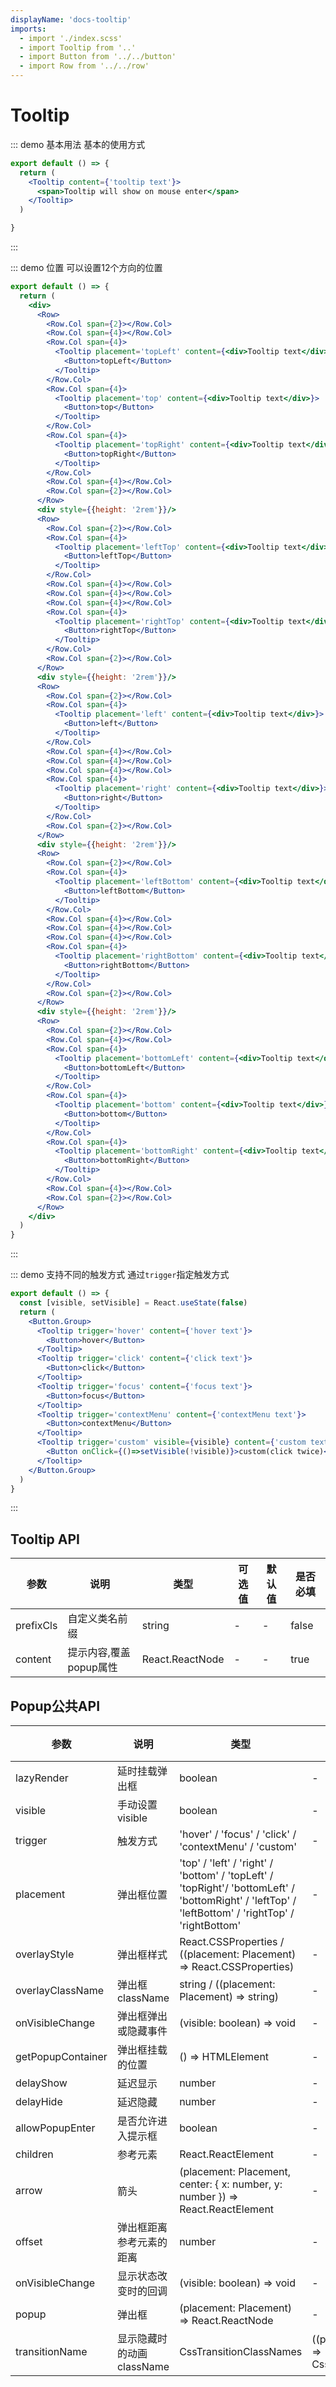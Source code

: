 ```yaml
---
displayName: 'docs-tooltip'
imports:
  - import './index.scss'
  - import Tooltip from '..'
  - import Button from '../../button'
  - import Row from '../../row'
---
```

# Tooltip

::: demo 基本用法
基本的使用方式

```jsx
export default () => {
  return (
    <Tooltip content={'tooltip text'}>
      <span>Tooltip will show on mouse enter</span>
    </Tooltip>
  )

}
```

:::

::: demo 位置
可以设置12个方向的位置

```jsx
export default () => {
  return (
    <div>
      <Row>
        <Row.Col span={2}></Row.Col>
        <Row.Col span={4}></Row.Col>
        <Row.Col span={4}>
          <Tooltip placement='topLeft' content={<div>Tooltip text</div>}>
            <Button>topLeft</Button>
          </Tooltip>
        </Row.Col>
        <Row.Col span={4}>
          <Tooltip placement='top' content={<div>Tooltip text</div>}>
            <Button>top</Button>
          </Tooltip>
        </Row.Col>
        <Row.Col span={4}>
          <Tooltip placement='topRight' content={<div>Tooltip text</div>}>
            <Button>topRight</Button>
          </Tooltip>
        </Row.Col>
        <Row.Col span={4}></Row.Col>
        <Row.Col span={2}></Row.Col>
      </Row>
      <div style={{height: '2rem'}}/>
      <Row>
        <Row.Col span={2}></Row.Col>
        <Row.Col span={4}>
          <Tooltip placement='leftTop' content={<div>Tooltip text</div>}>
            <Button>leftTop</Button>
          </Tooltip>
        </Row.Col>
        <Row.Col span={4}></Row.Col>
        <Row.Col span={4}></Row.Col>
        <Row.Col span={4}></Row.Col>
        <Row.Col span={4}>
          <Tooltip placement='rightTop' content={<div>Tooltip text</div>}>
            <Button>rightTop</Button>
          </Tooltip>
        </Row.Col>
        <Row.Col span={2}></Row.Col>
      </Row>
      <div style={{height: '2rem'}}/>
      <Row>
        <Row.Col span={2}></Row.Col>
        <Row.Col span={4}>
          <Tooltip placement='left' content={<div>Tooltip text</div>}>
            <Button>left</Button>
          </Tooltip>
        </Row.Col>
        <Row.Col span={4}></Row.Col>
        <Row.Col span={4}></Row.Col>
        <Row.Col span={4}></Row.Col>
        <Row.Col span={4}>
          <Tooltip placement='right' content={<div>Tooltip text</div>}>
            <Button>right</Button>
          </Tooltip>
        </Row.Col>
        <Row.Col span={2}></Row.Col>
      </Row>
      <div style={{height: '2rem'}}/>
      <Row>
        <Row.Col span={2}></Row.Col>
        <Row.Col span={4}>
          <Tooltip placement='leftBottom' content={<div>Tooltip text</div>}>
            <Button>leftBottom</Button>
          </Tooltip>
        </Row.Col>
        <Row.Col span={4}></Row.Col>
        <Row.Col span={4}></Row.Col>
        <Row.Col span={4}></Row.Col>
        <Row.Col span={4}>
          <Tooltip placement='rightBottom' content={<div>Tooltip text</div>}>
            <Button>rightBottom</Button>
          </Tooltip>
        </Row.Col>
        <Row.Col span={2}></Row.Col>
      </Row>
      <div style={{height: '2rem'}}/>
      <Row>
        <Row.Col span={2}></Row.Col>
        <Row.Col span={4}></Row.Col>
        <Row.Col span={4}>
          <Tooltip placement='bottomLeft' content={<div>Tooltip text</div>}>
            <Button>bottomLeft</Button>
          </Tooltip>
        </Row.Col>
        <Row.Col span={4}>
          <Tooltip placement='bottom' content={<div>Tooltip text</div>}>
            <Button>bottom</Button>
          </Tooltip>
        </Row.Col>
        <Row.Col span={4}>
          <Tooltip placement='bottomRight' content={<div>Tooltip text</div>}>
            <Button>bottomRight</Button>
          </Tooltip>
        </Row.Col>
        <Row.Col span={4}></Row.Col>
        <Row.Col span={2}></Row.Col>
      </Row>
    </div>
  )
}

```

:::

::: demo 支持不同的触发方式
通过`trigger`指定触发方式

```jsx
export default () => {
  const [visible, setVisible] = React.useState(false)
  return (
    <Button.Group>
      <Tooltip trigger='hover' content={'hover text'}>
        <Button>hover</Button>
      </Tooltip>
      <Tooltip trigger='click' content={'click text'}>
        <Button>click</Button>
      </Tooltip>
      <Tooltip trigger='focus' content={'focus text'}>
        <Button>focus</Button>
      </Tooltip>
      <Tooltip trigger='contextMenu' content={'contextMenu text'}>
        <Button>contextMenu</Button>
      </Tooltip>
      <Tooltip trigger='custom' visible={visible} content={'custom text'}>
        <Button onClick={()=>setVisible(!visible)}>custom(click twice)</Button>
      </Tooltip>
    </Button.Group>
  )
}

```

:::

## Tooltip API

| 参数   | 说明                                       | 类型            | 可选值 | 默认值 | 是否必填
| ------ | ------------------------------------------ | --------------- | ------ | ------ | --- |
| prefixCls | 自定义类名前缀            | string  | -  | -| false|
| content | 提示内容,覆盖popup属性            | React.ReactNode  | -  | -| true|

## Popup公共API

| 参数   | 说明                                       | 类型            | 可选值 | 默认值 | 是否必填
| ------ | ------------------------------------------ | --------------- | ------ | ------ | --- |
| lazyRender | 延时挂载弹出框           | boolean  | -  | - | true|
| visible | 手动设置visible           | boolean  | -  | - | false|
| trigger | 触发方式           | 'hover' / 'focus' / 'click' / 'contextMenu' / 'custom'  | -  | 'hover' | false|
| placement | 弹出框位置           |  'top' / 'left' / 'right' / 'bottom' / 'topLeft' / 'topRight'/ 'bottomLeft' / 'bottomRight' / 'leftTop' / 'leftBottom' / 'rightTop' / 'rightBottom'  | -  | 'bottom' | false|
| overlayStyle | 弹出框样式           | React.CSSProperties / ((placement: Placement) => React.CSSProperties)  | -  | - | false|
| overlayClassName | 弹出框className            | string / ((placement: Placement) => string)  | -  | - | false|
| onVisibleChange | 弹出框弹出或隐藏事件            | (visible: boolean) => void  | -  | - | false|
| getPopupContainer | 弹出框挂载的位置            | () => HTMLElement  | -  | ()=>document.body | false|
| delayShow | 延迟显示            | number  | -  | 0 | false|
| delayHide | 延迟隐藏            | number  | -  | 0 | false|
| allowPopupEnter | 是否允许进入提示框            | boolean  | -  | true | false|
| children | 参考元素            | React.ReactElement  | -  | - | true|
| arrow | 箭头           | (placement: Placement, center: { x: number, y: number }) => React.ReactElement  | -  | - | false|
| offset | 弹出框距离参考元素的距离            | number  | -  | - | false|
| onVisibleChange | 显示状态改变时的回调            | (visible: boolean) => void  | -  | - | false|
| popup | 弹出框            | (placement: Placement) => React.ReactNode  | -  | - | true|
| transitionName | 显示隐藏时的动画className            | CssTransitionClassNames | ((placement: Placement) => CssTransitionClassNames)  | -  | - | false|
